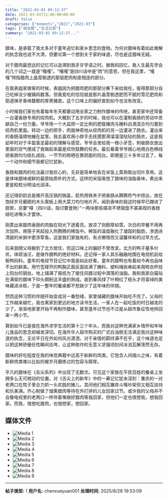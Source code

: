 ```yaml
---
title: "2021-03-01 09:12:37"
date: 2021-03-01T11:00:00+08:00
draft: false
categories: ["moments","2021","2021-03"]
tags: ["朋友圈","生活记录"]
summary: "2021-03-01 09:12:37..."
---
```


腊味，是承载了我太多对于童年追忆和家乡思念的食物。为何对腊味有着如此难解的执念我也说不大清，但要论第一个想到关于家的味道，尽也是这腊味无疑。

对于腊肉最悠远的记忆可以追溯到我牙牙学语之时。据我妈回忆，我人生最先学会的几个词之一就是“嘎嘎”。“嘎嘎”是四川话中是“肉”的意思，但在我这里，“嘎嘎”特指腊肉上晶莹剔透的那层肥肉和皮相连的部分。

在我表姐家做客的时候，表姐因为把腊肉肥的那部分撕下来给我吃，瘦得那部分自己吃掉没少被姨妈数落。但我爱吃的恰恰就是那片晶莹剔透肥而不腻的雪花肥肉和筋道弹牙香味馥郁的厚黑猪皮。这个口味上的偏好直到如今也没有改变。

小时候我们家也有着每年冬天都要动用全家之力制作腊味的传统，甚至家中还常备一台灌香肠专用的绞肉机。大概到了五岁的时候，我也可以在灌制香肠的劳动中贡献自己一份力量。爷爷用一个大盆把一定比例的肥瘦猪肉与腌料白酒混合均匀塞到绞肉机里面。转动一边的把手，肉就神奇地从绞肉机的另一边灌进了肠衣。灌出来的香肠温顺地蜷在盆里。我总喜欢用小胖手去抚摸那滑溜溜湿哒哒的肠衣，这是我幼年时对于丰盈富足最初的理解与感受。爷爷会发给我一根小牙签，刺破肠衣放出里面的空气便成了我做起来最是欢欣鼓舞的任务。最后看着爷爷细心地用白色棉线把香肠均匀结扎成段，一节节的晾晒在靠阴面的阳台。即便是三十多年过去了，每一个动作和细节我都记忆犹新。

香肠和腊肉的吃法最讨我欢心的，无非是简单地丢在米饭上蒸熟取出切片享用。这是体味腊味咸鲜的最原始质朴的方式。这样的米饭吸饱了腊味的油脂香味，煮出来更是粒粒分明油光润泽。

还记得奶奶总是揭开高压锅的锅盖，趁热用铁夹子把香肠从腾腾热气中捞出，放在饱经岁月磨砺的木头案板上用大菜刀均匀地片开。闻到香味的我这时候早已蹭进了厨房，总要“嗅（四川话，指讨要食物）”一两块那些摆进不锈钢盘不甚美观的香肠结吃进嘴头才罢休。

刚蒸出来腊肉香肠的肉脂在阳光下透着亮，放凉了则醇厚如雪。次日的早餐不用再次加热，用筷子夹起投入热腾腾的稀饭中。稀饭的温度融化了凝固的脂肪，渗透进清甜的米粥中更添荤香。这是我们家独有的，有点懒惰但又温馨祥和的过早方式。

后来我随父母搬到了北方居住，但这口味上的偏好不曾改变。北方的鸭子量多价优，体硕油汪，是做作腊鸭的绝好材料。还记得一家人其乐融融地围在电视机前给板鸭码料。童年的电视节目记忆中竟是如此好看，童年的腊鸭也有着如今再也品味不出的鲜美。用竹签撑开的鸭胸正面反面挂满了腌料，塑料绳拴串起来用晾衣杆挂上阳台的钢丝。地上铺满了报纸为了接住风腊过程中滴落的油脂。我和我家白猫站在满架的腊味下仰头期盼这丰盛的熟成。直到春风绿了叶稍红了枝头才将富绰的美味藏进冰柜，于是一整年的餐桌都不愁缺少了这年味的伴随。

然而这种习惯的伴随开始变成另一番愁绪，家里储藏的腊味开始吃不完了。父母的工作越来越忙，我也离家到更远的地方读书生活，一家人在一起吃饭的时日越发的少了。渐渐地家里开始不再制作腊味，甚至逢年过节也不过是从超市象征性地拎回来一两小节。

算到如今已是我在海外求学生活的第十三个年头，而我对这种充满家乡情怀和年味儿食品的思念却越发深切。在海外华人超市购买的广式白油肠无法满足我对这种味道的执念，无论平日在外如何风光潇洒，对于亲情的羁绊满不在乎，这个味道也足以把这种骄傲任性瞬间击垮，让这种故作的无意义坚强顷刻间冰消瓦解荡然无存。

腊味的好吃程度在我的味觉典籍中远高于新鲜的肉类。它饱含人间烟火之味，有着新鲜肉类难以比拟的被岁月磨练过的包容与醇厚。

平凡的腊味在《舌尖系列》中出现了无数次。可见这个家族在平民百姓的餐桌上坐拥多么无可撼动的位置。对《舌尖上的新年》中的一幕记忆犹未深刻：重庆的一对老两口在院子里合力抓一头欢脱的猪儿，其间他们相互嫌弃斗嘴吵架但又相互扶持和乐美满。齐心制做了烟熏腊肉等待在外打拼的儿女回家过节。或许我的父母并不会像电视里的老两口一样伴着嘴做好腊肉等我回家，但他们一定也很想我，想我回家。而我，很想吃腊肉，也很想家，想回家。

## 媒体文件

- ![Media 1](/Moments/photos/2021-03-01/202103010912370.jpg)
- ![Media 2](/Moments/photos/2021-03-01/202103010912371.jpg)
- ![Media 3](/Moments/photos/2021-03-01/202103010912372.jpg)
- ![Media 4](/Moments/photos/2021-03-01/202103010912373.jpg)
- ![Media 5](/Moments/photos/2021-03-01/202103010912374.jpg)
- ![Media 6](/Moments/photos/2021-03-01/202103010912375.jpg)
- ![Media 7](/Moments/photos/2021-03-01/202103010912376.jpg)
- ![Media 8](/Moments/photos/2021-03-01/202103010912377.jpg)
- ![Media 9](/Moments/photos/2021-03-01/202103010912378.jpg)

---

**帖子类型:** 1
**用户名:** chenxueyuan001
**处理时间:** 2025/8/28 19:53:09